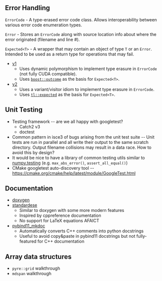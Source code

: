 ﻿## Error Handling

`ErrorCode` - A type-erased error code class. Allows interoperability between various error code enumeration types.

`Error` - Stores an `ErrorCode` along with source location info about where the error originated (filename and line #).

`Expected<T>` - A wrapper that may contain an object of type `T` or an `Error`. Intended to be used as a return type for operations that may fail.

- [v1](https://github.com/caesar-project/sandbox/pull/3)
  - Uses dynamic polymorphism to implement type erasure in `ErrorCode` (not fully CUDA compatible).
  - Uses [`boost::outcome`](https://ned14.github.io/outcome/) as the basis for `Expected<T>`.
- [v2](https://github.com/caesar-project/sandbox/pull/4)
  -  Uses a variant/visitor idiom to implement type erasure in `ErrorCode`.
  - Uses [`tl::expected`](https://github.com/TartanLlama/expected) as the basis for `Expected<T>`.



## Unit Testing

- Testing framework -- are we all happy with googletest?
	- Catch2 v3
	- doctest
- Common pattern in isce3 of bugs arising from the unit test suite -- Unit tests are run in parallel and all write their output to the same scratch directory. Output filename collisions may result in a data race. How to avoid this by design?
- It would be nice to have a library of common testing utils similar to [numpy.testing](https://numpy.org/doc/stable/reference/routines.testing.html) (e.g. `max_abs_error()`, `assert_all_equal()`)
- CMake googletest auto-discovery tool -- https://cmake.org/cmake/help/latest/module/GoogleTest.html


## Documentation

- [doxygen](https://www.doxygen.nl/index.html)
- [standardese](https://github.com/standardese/standardese)
	- Similar to doxygen with some more modern features
	- Inspired by cppreference documentation
	- No support for LaTeX equations AFAICT
- [pybind11_mkdoc](https://github.com/pybind/pybind11_mkdoc)
	- Automatically converts C++ comments into python docstrings
	- Useful to avoid copy&paste in pybind11 docstrings but not fully-featured for C++ documentation


## Array data structures

- `pyre::grid` walkthrough
- `mdspan` walkthrough
